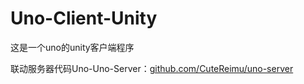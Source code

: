 # Uno-Client-Unity


这是一个uno的unity客户端程序

联动服务器代码Uno-Uno-Server：[github.com/CuteReimu/uno-server](https://github.com/CuteReimu/uno-server)
